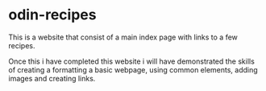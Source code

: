 # odin-recipes

This is a website that consist of a main index page with links to a few recipes.

Once this i have completed this website i will have demonstrated the skills of creating a formatting a basic webpage, using common elements, adding images and  creating links. 
